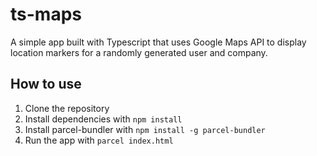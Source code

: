 # ts-maps

A simple app built with Typescript that uses Google Maps API to display location markers for a randomly generated user and company.

## How to use

1. Clone the repository
2. Install dependencies with `npm install`
3. Install parcel-bundler with `npm install -g parcel-bundler`
4. Run the app with `parcel index.html`
